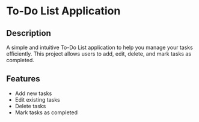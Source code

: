 # To-Do List Application

## Description
A simple and intuitive To-Do List application to help you manage your tasks efficiently. This project allows users to add, edit, delete, and mark tasks as completed.

## Features
- Add new tasks
- Edit existing tasks
- Delete tasks
- Mark tasks as completed

